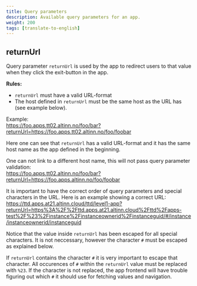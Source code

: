 ```yaml
---
title: Query parameters
description: Available query parameters for an app.
weight: 200
tags: [translate-to-english]
---
```


## returnUrl

Query parameter `returnUrl` is used by the app to redirect users to that value when they click the exit-button in the app.

**Rules:**
- `returnUrl` must have a valid URL-format
- The host defined in `returnUrl` must be the same host as the URL has (see example below).

Example:  
https://foo.apps.tt02.altinn.no/foo/bar?returnUrl=https://foo.apps.tt02.altinn.no/foo/foobar

Here one can see that `returnUrl` has a valid URL-format and it has the same host name as the app defined in the beginning.

One can not link to a different host name, this will not pass query parameter validation:  
https://foo.apps.tt02.altinn.no/foo/bar?returnUrl=https://foo.apps.altinn.no/foo/foobar

It is important to have the correct order of query parameters and special characters in the URL.
Here is an example showing a correct URL:  
https://ttd.apps.at21.altinn.cloud/ttd/level1-app?returnUrl=https%3A%2F%2Fttd.apps.at21.altinn.cloud%2Fttd%2Fapps-test%2F%23%2Finstance%2Finstanceownerid%2Finstanceguid/#/instance/instanceownerid/instanceguid

Notice that the value inside `returnUrl` has been escaped for all special characters. It is not neccessary, however the
character `#` must be escaped as explained below.

If `returnUrl` contains the character `#` it is very important to escape that character. All occurences of `#` within the 
`returnUrl` value must be replaced with `%23`. If the character is not replaced, the app frontend will have trouble 
figuring out which `#` it should use for fetching values and navigation.